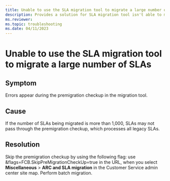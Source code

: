 ```yaml
---
title: Unable to use the SLA migration tool to migrate a large number of SLAs
description: Provides a solution for SLA migration tool isn't able to migrate a large number of SLAs in Dynamics 365 Customer Service.
ms.reviewer: 
ms.topic: troubleshooting
ms.date: 04/11/2023
---
```


# Unable to use the SLA migration tool to migrate a large number of SLAs

## Symptom

Errors appear during the premigration checkup in the migration tool.

## Cause

If the number of SLAs being migrated is more than 1,000, SLAs may not pass through the premigration checkup, which processes all legacy SLAs.

## Resolution

Skip the premigration checkup by using the following flag: use &flags=FCB.SkipPreMigrationCheckUp=true in the URL, when you select **Miscellaneous** > **ARC and SLA migration** in the Customer Service admin center site map. Perform batch migration.
